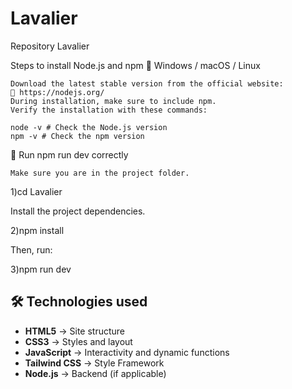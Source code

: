 # Lavalier
Repository Lavalier

 Steps to install Node.js and npm
🔹 Windows / macOS / Linux

    Download the latest stable version from the official website:
    🔗 https://nodejs.org/
    During installation, make sure to include npm.
    Verify the installation with these commands:

    node -v # Check the Node.js version
    npm -v # Check the npm version

 🔸 Run npm run dev correctly

    Make sure you are in the project folder.

1)cd Lavalier

Install the project dependencies.

2)npm install

Then, run:

3)npm run dev



## 🛠 Technologies used  
- **HTML5** → Site structure  
- **CSS3** → Styles and layout  
- **JavaScript** → Interactivity and dynamic functions  
- **Tailwind CSS** → Style Framework  
- **Node.js** → Backend (if applicable)
